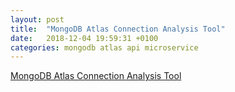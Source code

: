 ```yaml
---
layout: post
title:  "MongoDB Atlas Connection Analysis Tool"
date:   2018-12-04 19:59:31 +0100
categories: mongodb atlas api microservice
---
```

[MongoDB Atlas Connection Analysis Tool
](https://github.com/wbleonard/atlas-connection-analysis/blob/master/README.md)
